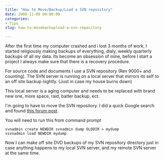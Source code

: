 ```yaml
---
title: "How to Move/Backup/Load a SVN repository"
date: 2008-11-08 09:00:00
categories:
- Tips
slug: how-to-movebackupload-a-svn-repository

---
```


After the first time my computer crashed and i lost 3 months of work, I started religiously making backups of everything, dialy, weekly quarterly backups of all my data. Its become an obsession of mine, before I start a project I always make sure that there is a recovery procedure.

For source code and documents I use a SVN repository (Rev 9000+ and counting). The SVN server is running on a local server that mirrors its self to an off site backup nightly. (Just in case my house burns down)

This local server is a aging computer and needs to be replaced with brand new one, more space, raid, batter backup, ect.

I'm going to have to move the SVN repository.
I did a quick Google search and found <a href="http://svn.haxx.se/users/archive-2006-12/0424.shtml">this forum post</a>.

You will need to run this from command prompt

<code>svnadmin create NEWDIR
svnadmin dump OLDDIR &gt; mydump
ssvnadmin load NEWDIR mydump</code>

Now I can make off site DVD backups of my SVN repository directory just in case anything happens to my local SVN server, and my remote SVN server at the same time.
